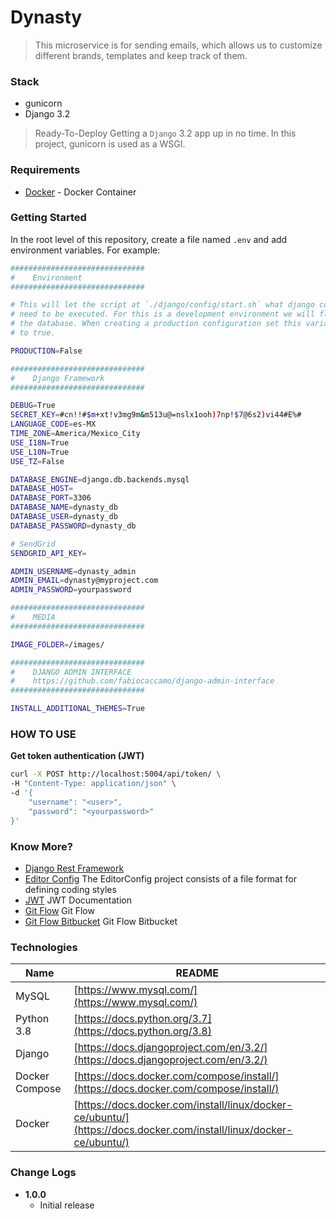 # Dynasty
> This microservice is for sending emails, which allows us to customize different brands, templates and keep track of them.

### Stack
* gunicorn
* Django 3.2

> Ready-To-Deploy
> Getting a `Django` 3.2 app up in no time. In this project, gunicorn is used as a WSGI. 

### Requirements

* [Docker](https://docs.docker.com/install/linux/docker-ce/ubuntu/) - Docker Container

### Getting Started

In the root level of this repository, create a file named `.env` and add environment variables. For example:

```bash
##############################
#    Environment
##############################

# This will let the script at `./django/config/start.sh` what django commands
# need to be executed. For this is a development environment we will flush
# the database. When creating a production configuration set this variable
# to true.

PRODUCTION=False

##############################
#    Django Framework
##############################

DEBUG=True
SECRET_KEY=#cn!!#$m+xt!v3mg9m&m513u@=nslx1ooh)7np!$7@6s2)vi44#E%#
LANGUAGE_CODE=es-MX
TIME_ZONE=America/Mexico_City
USE_I18N=True
USE_L10N=True
USE_TZ=False

DATABASE_ENGINE=django.db.backends.mysql
DATABASE_HOST=
DATABASE_PORT=3306
DATABASE_NAME=dynasty_db
DATABASE_USER=dynasty_db
DATABASE_PASSWORD=dynasty_db

# SendGrid
SENDGRID_API_KEY=

ADMIN_USERNAME=dynasty_admin
ADMIN_EMAIL=dynasty@myproject.com
ADMIN_PASSWORD=yourpassword

##############################
#    MEDIA
##############################

IMAGE_FOLDER=/images/

##############################
#    DJANGO ADMIN INTERFACE
#    https://github.com/fabiocaccamo/django-admin-interface
##############################

INSTALL_ADDITIONAL_THEMES=True
```

### HOW TO USE

**Get token authentication (JWT)**

```sh
curl -X POST http://localhost:5004/api/token/ \
-H "Content-Type: application/json" \
-d '{
    "username": "<user>",
    "password": "<yourpassword>"
}'
```

### Know More?

* [Django Rest Framework](https://www.django-rest-framework.org/)
* [Editor Config](https://editorconfig.org/) The EditorConfig project consists of a file format for defining coding styles
* [JWT](https://jwt.io/introduction/) JWT Documentation
* [Git Flow](https://danielkummer.github.io/git-flow-cheatsheet/) Git Flow
* [Git Flow Bitbucket](https://www.atlassian.com/git/tutorials/comparing-workflows/gitflow-workflow) Git Flow Bitbucket

### Technologies

| Name              | README                                   |
| ----------------- | ---------------------------------------- |
| MySQL             | [https://www.mysql.com/](https://www.mysql.com/) |
| Python 3.8        | [https://docs.python.org/3.7](https://docs.python.org/3.8) |
| Django            | [https://docs.djangoproject.com/en/3.2/](https://docs.djangoproject.com/en/3.2/) |
| Docker Compose    | [https://docs.docker.com/compose/install/](https://docs.docker.com/compose/install/) |
| Docker            | [https://docs.docker.com/install/linux/docker-ce/ubuntu/](https://docs.docker.com/install/linux/docker-ce/ubuntu/) |

### Change Logs
- **1.0.0**
  - Initial release
